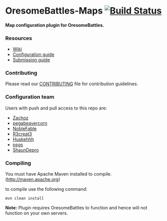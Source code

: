 OresomeBattles-Maps [![Build Status](https://travis-ci.org/OresomeCraft/OresomeBattles-Maps.png?branch=master)](https://travis-ci.org/OresomeCraft/OresomeBattles-Maps)
===================

#### Map configuration plugin for OresomeBattles.

### Resources

* [Wiki](https://github.com/OresomeCraft/OresomeBattles-Maps/wiki)
* [Configuration guide](https://github.com/OresomeCraft/OresomeBattles-Maps/wiki/Configuration-guide)
* [Submission guide](https://github.com/OresomeCraft/OresomeBattles-Maps/wiki/Map-Submission-Guide)

### Contributing

Please read our [CONTRIBUTING](https://github.com/OresomeCraft/OresomeBattles-Maps/blob/master/CONTRIBUTING.md) file for contribution guidelines.

### Configuration team

Users with push and pull access to this repo are:

* [Zachoz](https://github.com/Zachoz)
* [pegabeavercorn](https://github.com/pegabeavercorn)
* [NobleFable](https://github.com/NobleFable)
* [R3creat3](https://github.com/R3creat3)
* [Huskehhh](https://github.com/Huskehhh)
* [psgs](https://github.com/psgs)
* [ShaunDepro](https://github.com/shaundepro)

### Compiling

You must have Apache Maven installed to compile. (http://maven.apache.org)

to compile use the following command:

```mvn clean install```

**Note:** Plugin requires OresomeBattles to function and hence will not function on your own servers.
